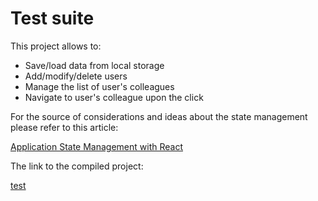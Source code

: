 # Test suite

This project allows to:

- Save/load data from local storage
- Add/modify/delete users
- Manage the list of user's colleagues
- Navigate to user's colleague upon the click

For the source of considerations and ideas about the state management please refer to this article:

[Application State Management with React](https://kentcdodds.com/blog/application-state-management-with-react)

The link to the compiled project:

[test](https://peacefullatom.github.io/test/)
